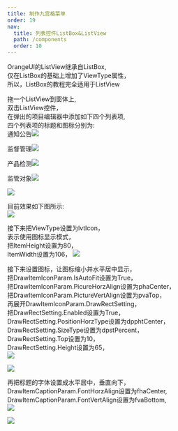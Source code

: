 ```yaml
---
title: 制作九宫格菜单
order: 19
nav:
  title: 列表控件ListBox&ListView
  path: /components
  order: 10
---
```


OrangeUI的ListView继承自ListBox,  
仅在ListBox的基础上增加了ViewType属性，  
所以，ListBox的教程完全适用于ListView  
 
拖一个ListView到窗体上,  
双击ListView控件，  
在弹出的项目编辑器中添加如下四个列表项,  
四个列表项的标题和图标分别为:  
通知公告![](http://www.orangeui.cn/orangeuiblog/OrangeUI/11.1.OrangeUI%E6%8E%A7%E4%BB%B6%E4%BD%BF%E7%94%A8%E8%AF%B4%E6%98%8E(%E5%88%97%E8%A1%A8%E8%A7%86%E5%9B%BE%E6%8E%A7%E4%BB%B6ListView)(%E7%A4%BA%E4%BE%8B1%20%E5%9F%BA%E6%9C%AC%E5%8A%9F%E8%83%BD).files/image001.png)


监督管理![](http://www.orangeui.cn/orangeuiblog/OrangeUI/11.1.OrangeUI%E6%8E%A7%E4%BB%B6%E4%BD%BF%E7%94%A8%E8%AF%B4%E6%98%8E(%E5%88%97%E8%A1%A8%E8%A7%86%E5%9B%BE%E6%8E%A7%E4%BB%B6ListView)(%E7%A4%BA%E4%BE%8B1%20%E5%9F%BA%E6%9C%AC%E5%8A%9F%E8%83%BD).files/image003.png)


产品检测![](http://www.orangeui.cn/orangeuiblog/OrangeUI/11.1.OrangeUI%E6%8E%A7%E4%BB%B6%E4%BD%BF%E7%94%A8%E8%AF%B4%E6%98%8E(%E5%88%97%E8%A1%A8%E8%A7%86%E5%9B%BE%E6%8E%A7%E4%BB%B6ListView)(%E7%A4%BA%E4%BE%8B1%20%E5%9F%BA%E6%9C%AC%E5%8A%9F%E8%83%BD).files/image005.png)


监管对象![](http://www.orangeui.cn/orangeuiblog/OrangeUI/11.1.OrangeUI%E6%8E%A7%E4%BB%B6%E4%BD%BF%E7%94%A8%E8%AF%B4%E6%98%8E(%E5%88%97%E8%A1%A8%E8%A7%86%E5%9B%BE%E6%8E%A7%E4%BB%B6ListView)(%E7%A4%BA%E4%BE%8B1%20%E5%9F%BA%E6%9C%AC%E5%8A%9F%E8%83%BD).files/image007.png)

![](http://www.orangeui.cn/orangeuiblog/OrangeUI/11.1.OrangeUI%E6%8E%A7%E4%BB%B6%E4%BD%BF%E7%94%A8%E8%AF%B4%E6%98%8E(%E5%88%97%E8%A1%A8%E8%A7%86%E5%9B%BE%E6%8E%A7%E4%BB%B6ListView)(%E7%A4%BA%E4%BE%8B1%20%E5%9F%BA%E6%9C%AC%E5%8A%9F%E8%83%BD).files/image009.png)



目前效果如下图所示:  
![](http://www.orangeui.cn/orangeuiblog/OrangeUI/11.1.OrangeUI%E6%8E%A7%E4%BB%B6%E4%BD%BF%E7%94%A8%E8%AF%B4%E6%98%8E(%E5%88%97%E8%A1%A8%E8%A7%86%E5%9B%BE%E6%8E%A7%E4%BB%B6ListView)(%E7%A4%BA%E4%BE%8B1%20%E5%9F%BA%E6%9C%AC%E5%8A%9F%E8%83%BD).files/image011.png)


接下来把ViewType设置为lvtIcon，  
表示使用图标显示模式，  
把ItemHeight设置为80，  
ItemWidth设置为106， 
![](http://www.orangeui.cn/orangeuiblog/OrangeUI/11.1.OrangeUI%E6%8E%A7%E4%BB%B6%E4%BD%BF%E7%94%A8%E8%AF%B4%E6%98%8E(%E5%88%97%E8%A1%A8%E8%A7%86%E5%9B%BE%E6%8E%A7%E4%BB%B6ListView)(%E7%A4%BA%E4%BE%8B1%20%E5%9F%BA%E6%9C%AC%E5%8A%9F%E8%83%BD).files/image013.png)


接下来设置图标，让图标缩小并水平居中显示，  
把DrawItemIconParam.IsAutoFit设置为True，  
把DrawItemIconParam.PicureHorzAlign设置为phaCenter，   
把DrawItemIconParam.PictureVertAlign设置为pvaTop，  
再展开DrawItemIconParam.DrawRectSetting，  
把DrawRectSetting.Enabled设置为True，   
DrawRectSetting.PositionHorzType设置为dpphtCenter，  
DrawRectSetting.SizeType设置为dpstPercent，   
DrawRectSetting.Top设置为10，  
DrawRectSetting.Height设置为65，  
![](http://www.orangeui.cn/orangeuiblog/OrangeUI/11.1.OrangeUI%E6%8E%A7%E4%BB%B6%E4%BD%BF%E7%94%A8%E8%AF%B4%E6%98%8E(%E5%88%97%E8%A1%A8%E8%A7%86%E5%9B%BE%E6%8E%A7%E4%BB%B6ListView)(%E7%A4%BA%E4%BE%8B1%20%E5%9F%BA%E6%9C%AC%E5%8A%9F%E8%83%BD).files/image015.png)

![](http://www.orangeui.cn/orangeuiblog/OrangeUI/11.1.OrangeUI%E6%8E%A7%E4%BB%B6%E4%BD%BF%E7%94%A8%E8%AF%B4%E6%98%8E(%E5%88%97%E8%A1%A8%E8%A7%86%E5%9B%BE%E6%8E%A7%E4%BB%B6ListView)(%E7%A4%BA%E4%BE%8B1%20%E5%9F%BA%E6%9C%AC%E5%8A%9F%E8%83%BD).files/image017.png)



 
再把标题的字体设置成水平居中，垂直向下，  
DrawItemCaptionParam.FontHorzAlign设置为fhaCenter,  
DrawItemCaptionParam.FontVertAlign设置为fvaBottom,  
![](http://www.orangeui.cn/orangeuiblog/OrangeUI/11.1.OrangeUI%E6%8E%A7%E4%BB%B6%E4%BD%BF%E7%94%A8%E8%AF%B4%E6%98%8E(%E5%88%97%E8%A1%A8%E8%A7%86%E5%9B%BE%E6%8E%A7%E4%BB%B6ListView)(%E7%A4%BA%E4%BE%8B1%20%E5%9F%BA%E6%9C%AC%E5%8A%9F%E8%83%BD).files/image019.png)

![](http://www.orangeui.cn/orangeuiblog/OrangeUI/11.1.OrangeUI%E6%8E%A7%E4%BB%B6%E4%BD%BF%E7%94%A8%E8%AF%B4%E6%98%8E(%E5%88%97%E8%A1%A8%E8%A7%86%E5%9B%BE%E6%8E%A7%E4%BB%B6ListView)(%E7%A4%BA%E4%BE%8B1%20%E5%9F%BA%E6%9C%AC%E5%8A%9F%E8%83%BD).files/image021.png)






